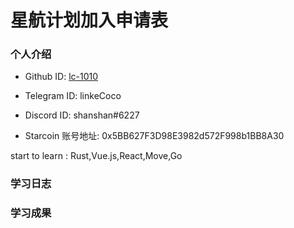 

# 星航计划加入申请表

### 个人介绍

* Github ID: [lc-1010](https://github.com/lc-1010/)

* Telegram ID: linkeCoco

* Discord ID: shanshan#6227

* Starcoin 账号地址: 0x5BB627F3D98E3982d572F998b1BB8A30


start to learn : Rust,Vue.js,React,Move,Go


### 学习日志
 

### 学习成果
 
